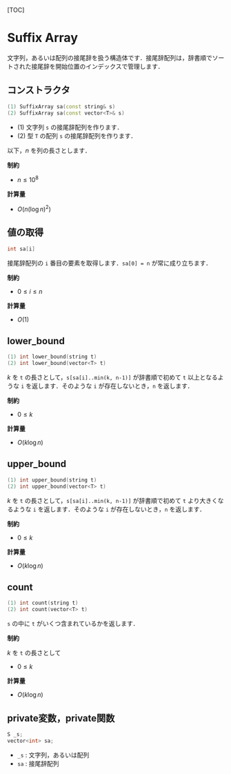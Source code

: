 [TOC]

# Suffix Array

文字列，あるいは配列の接尾辞を扱う構造体です．接尾辞配列は，辞書順でソートされた接尾辞を開始位置のインデックスで管理します．

## コンストラクタ

```cpp
(1) SuffixArray sa(const string& s)
(2) SuffixArray sa(const vector<T>& s)
```

- (1) 文字列 `s` の接尾辞配列を作ります．
- (2) 型 `T` の配列 `s` の接尾辞配列を作ります．

以下，$n$ を列の長さとします．

**制約**

- $n \leq 10^8$

**計算量**

- $O(n (\log n)^2)$

## 値の取得

```cpp
int sa[i]
```

接尾辞配列の `i` 番目の要素を取得します．`sa[0] = n` が常に成り立ちます．

**制約**

- $0 \leq i \leq n$

**計算量**

- $O(1)$


## lower_bound

```cpp
(1) int lower_bound(string t)
(2) int lower_bound(vector<T> t)
```

$k$ を `t` の長さとして，`s[sa[i]..min(k, n-1)]` が辞書順で初めて `t` 以上となるような `i` を返します．そのような `i` が存在しないとき，`n` を返します．

**制約**

- $0 \leq k$

**計算量**

- $O(k \log n)$


## upper_bound

```cpp
(1) int upper_bound(string t)
(2) int upper_bound(vector<T> t)
```

$k$ を `t` の長さとして，`s[sa[i]..min(k, n-1)]` が辞書順で初めて `t` より大きくなるような `i` を返します．そのような `i` が存在しないとき，`n` を返します．

**制約**

- $0 \leq k$

**計算量**

- $O(k \log n)$


## count

```cpp
(1) int count(string t)
(2) int count(vector<T> t)
```

`s` の中に `t` がいくつ含まれているかを返します．

**制約**

$k$ を `t` の長さとして

- $0 \leq k$

**計算量**

- $O(k \log n)$

## private変数，private関数

```cpp
S _s;
vector<int> sa;
```

- `_s` : 文字列，あるいは配列
- `sa` : 接尾辞配列

